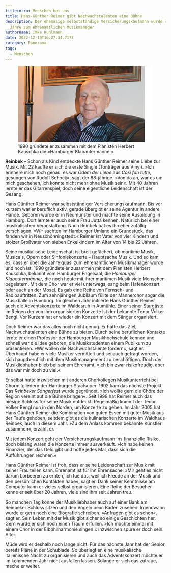 ```yaml
---
titleintro: Menschen bei uns
title: Hans-Günther Reimer gibt Nachwuchstalenten eine Bühne
description: Der ehemalige selbstständige Versicherungskaufmann wurde über die
  Jahre zum ehrenamtlichen Musikmanager
authorname: Imke Kuhlmann
date: 2022-12-19T16:27:34.717Z
category: Panorama
tags:
  - Menschen
---
```

<figure>
  <img src="/static/media/2022-12-19-Reimer-Hans-Guenther.jpg">
  <figcaption>
1990 gründete er zusammen mit dem Pianisten Herbert Kauschka die »Hamburger Klabautermänner«      
   
  </figcaption>
</figure>



**Reinbek –** Schon als Kind entdeckte Hans Günther Reimer seine Liebe zur Musik. Mit 22 kaufte er sich die erste Single (Tonträger aus Vinyl). »Ich erinnere mich noch genau, es war *Odem der Liebe* aus *Cosi fan tutte*, gesungen von Rudolf Schock«, sagt der 88-jährige. »Von da an, war es um mich geschehen, ich konnte nicht mehr ohne Musik sein«. Mit 40 Jahren lernte er das Gitarrenspiel, doch seine eigentliche Leidenschaft ist der Gesang.

Hans Günther Reimer war selbstständiger Versicherungskaufmann. Bis vor kurzem war er beruflich aktiv, gerade übergibt er seine Agentur in andere Hände. Geboren wurde er in Neumünster und machte seine Ausbildung in Hamburg. Dort lernte er auch seine Frau Jutta kennen. Natürlich bei einer musikalischen Veranstaltung. Nach Reinbek hat es ihn eher zufällig verschlagen. »Wir suchten im Hamburger Umland ein Grundstück, das fanden wir in Neuschönningstedt.« Reimer ist Vater von vier Kindern und stolzer Großvater von sieben Enkelkindern im Alter von 14 bis 22 Jahren. 

Seine musikalische Leidenschaft ist breit gefächert, ob maritime Musik, Musicals, Opern oder Sinfoniekonzerte – Hauptsache Musik. Und so kam es, dass er über die Jahre quasi zum ehrenamtlichen Musikmanager wurde und noch ist. 1990 gründete er zusammen mit dem Pianisten Herbert Kauschka, bekannt vom Hamburger Engelsaal, die *Hamburger Klabautermänner*, die noch heute mit ihrer maritimen Musik viele Menschen begeistern. Mit dem Chor war er viel unterwegs, sang beim Hafenkonzert oder auch an der Mosel. Es gab eine Reihe von Fernseh- und Radioauftritten. Zum zehnjährigen Jubiläum füllte der Männerchor sogar die Musikhalle in Hamburg. Im gleichen Jahr initiierte Hans Günther Reimer auch die Adventskonzerte im Waldesruh in Aumühle. Einer seiner Stargäste im Reigen der von ihm organisierten Konzerte ist der bekannte Tenor Volker Bengl. Vor Kurzem hat er wieder ein Konzert mit dem Sänger organisiert. 

Doch Reimer war das alles noch nicht genug. Er hatte das Ziel, Nachwuchstalenten eine Bühne zu bieten. Durch seine beruflichen Kontakte lernte er einen Professor der Hamburger Musikhochschule kennen und schnell war die Idee geboren, die Musikstudenten einem Publikum zu präsentieren. »Wir wollen die Nachwuchstalente fördern«, sagt er. Überhaupt habe er viele Musiker vermittelt und sei auch gefragt worden, sich hauptberuflich mit dem Musikmanagement zu beschäftigen. Doch der Musikliebhaber blieb bei seinem Ehrenamt. »Ich bin zwar risikofreudig, aber das war mir doch zu viel.« 

Er selbst hatte inzwischen mit anderen Chorkollegen Musikunterricht bei Chormitgliedern der Hamburger Staatsoper. 1992 kam das nächste Projekt. Das *Reinbeker Sängerfest* wurde gegründet. »Ich wollte gern die Chöre der Region vereint auf die Bühne bringen«. Seit 1999 hat Reimer auch das hiesige Schloss für seine Musik entdeckt. Regelmäßig kommt der Tenor Volker Bengl nun in den Norden, um Konzerte zu geben. Im Jahr 2005 hat Hans Günther Reimer die Kombination von guten Essen mit guter Musik aus der Taufe gehoben, seitdem gibt es die kulinarischen Konzerte im Waldhaus Reinbek, auch in diesem Jahr. »Zu dem Anlass kommen bekannte Künstler zusammen«, erzählt er.

Mit jedem Konzert geht der Versicherungskaufmann ins finanzielle Risiko, doch bislang waren die Konzerte immer ausverkauft. »Ich habe keinen Finanzier, der das Geld gibt und hoffe jedes Mal, dass sich die Aufführungen rechnen.« 

Hans Günther Reimer ist froh, dass er seine Leidenschaft zur Musik mit seiner Frau teilen kann. Ehrenamt ist für ihn Ehrensache. »Mir geht es nicht darum Lorbeeren zu ernten, ich tue das, weil ich Freude an der Musik und den persönlichen Kontakten habe«, sagt er. Dank seiner Kenntnisse am Computer kann er vieles selbst organisieren. Eine Reihe der Besucher kenne er seit über 20 Jahren, viele sind ihm seit Jahren treu. 

So manchen Tag könne der Musikliebhaber auch auf einer Bank am Reinbeker Schloss sitzen und den Vögeln beim Baden zusehen. Irgendwann würde er gern noch eine Biografie schreiben. »Anfragen gibt es schon«, sagt er. Sein Leben mit der Musik gibt sicher so einige Geschichten her. Gern würde er sich noch einen Traum erfüllen. »Ich möchte einmal mit einem Chor in der Elbphilharmonie singen.« Inzwischen spüre er doch sein Alter. 

Müde wird er deshalb noch lange nicht. Für das nächste Jahr hat der Senior bereits Pläne in der Schublade. So überlegt er, eine musikalische italienische Nacht zu organisieren und auch das Adventskonzert möchte er im kommenden Jahr nicht ausfallen lassen. Solange er sich das zutraue, mache er weiter.